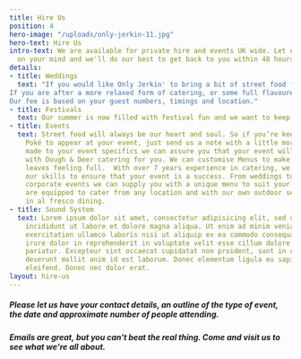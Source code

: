 ```yaml
---
title: Hire Us
position: 4
hero-image: "/uploads/only-jerkin-11.jpg"
hero-text: Hire Us
intro-text: We are available for private hire and events UK wide. Let us know what's
  on your mind and we'll do our best to get back to you within 48 hours.
details:
- title: Weddings
  text: "If you would like Only Jerkin' to bring a bit of street food fun to your wedding, fill in our contact form with as many details as you can and we will get back to you within 48 hrs. 
If you are after a more relaxed form of catering, or some full flavoured food for your guests to devour in the evening after a long boozy day, then we are your guys.
Our fee is based on your guest numbers, timings and location."
- title: Festivals
  text: Our summer is now filled with festival fun and we want to keep it that way. If you would like to see the jerk bus at your festival please email us and feel free to download our festival pack available below. We have traded at Field Day, Latitude, Love Saves The Day, British Summer Time and many more.
- title: Events
  text: Street food will always be our heart and soul. So if you’re keen for Polú
    Poké to appear at your event, just send us a note with a little more detail. Tailor
    made to your event specifics we can assure you that your event will run smoothly
    with Dough & Deer catering for you. We can customise Menus to make sure that everyone
    leaves feeling full.  With over 7 years experience in catering, we have honed
    our skills to ensure that your event is a success. From weddings to parties and
    corporate events we can supply you with a unique menu to suit your needs.  We
    are equipped to cater from any location and with our own outdoor set up we specialise
    in al fresco dining.
- title: Sound System
  text: Lorem ipsum dolor sit amet, consectetur adipisicing elit, sed do eiusmod tempor
    incididunt ut labore et dolore magna aliqua. Ut enim ad minim veniam, quis nostrud
    exercitation ullamco laboris nisi ut aliquip ex ea commodo consequat. Duis aute
    irure dolor in reprehenderit in voluptate velit esse cillum dolore eu fugiat nulla
    pariatur. Excepteur sint occaecat cupidatat non proident, sunt in culpa qui officia
    deserunt mollit anim id est laborum. Donec elementum ligula eu sapien consequat
    eleifend. Donec nec dolor erat.
layout: hire-us
---
```


##### Please let us have your contact details, an outline of the type of event, the date and approximate number of people attending.

##### Emails are great, but you can't beat the real thing. Come and visit us to see what we're all about.